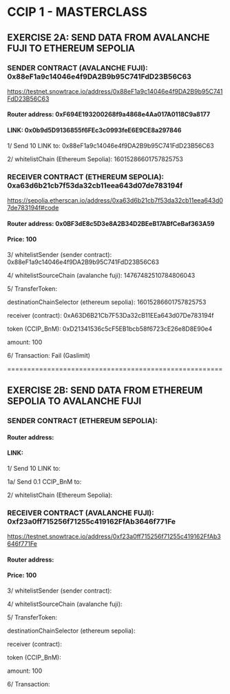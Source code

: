 # CCIP 1 - MASTERCLASS

## EXERCISE 2A: SEND DATA FROM AVALANCHE FUJI TO ETHEREUM SEPOLIA

### SENDER CONTRACT (AVALANCHE FUJI): 0x88eF1a9c14046e4f9DA2B9b95C741FdD23B56C63

https://testnet.snowtrace.io/address/0x88eF1a9c14046e4f9DA2B9b95C741FdD23B56C63

#### Router address:	0xF694E193200268f9a4868e4Aa017A0118C9a8177

#### LINK: 0x0b9d5D9136855f6FEc3c0993feE6E9CE8a297846

1/ Send 10 LINK to: 0x88eF1a9c14046e4f9DA2B9b95C741FdD23B56C63

2/ whitelistChain (Ethereum Sepolia): 16015286601757825753


### RECEIVER CONTRACT (ETHEREUM SEPOLIA): 0xa63d6b21cb7f53da32cb11eea643d07de783194f

https://sepolia.etherscan.io/address/0xa63d6b21cb7f53da32cb11eea643d07de783194f#code

#### Router address: 0x0BF3dE8c5D3e8A2B34D2BEeB17ABfCeBaf363A59

#### Price: 100

3/ whitelistSender (sender contract): 0x88eF1a9c14046e4f9DA2B9b95C741FdD23B56C63

4/ whitelistSourceChain (avalanche fuji): 14767482510784806043

5/ TransferToken:

destinationChainSelector (ethereum sepolia): 16015286601757825753

receiver (contract): 0xA63D6B21Cb7F53Da32cB11EEa643d07De783194f

token (CCIP_BnM): 0xD21341536c5cF5EB1bcb58f6723cE26e8D8E90e4

amount: 100

6/ Transaction:  Fail (Gaslimit)

======================================================

## EXERCISE 2B: SEND DATA FROM ETHEREUM SEPOLIA TO AVALANCHE FUJI

### SENDER CONTRACT (ETHEREUM SEPOLIA): 



#### Router address:	

#### LINK: 

1/ Send 10 LINK to: 

1a/ Send 0.1 CCIP_BnM to: 

2/ whitelistChain (Ethereum Sepolia): 


### RECEIVER CONTRACT (AVALANCHE FUJI): 0xf23a0ff715256f71255c419162FfAb3646f771Fe

https://testnet.snowtrace.io/address/0xf23a0ff715256f71255c419162FfAb3646f771Fe

#### Router address: 

#### Price: 100

3/ whitelistSender (sender contract): 

4/ whitelistSourceChain (avalanche fuji): 

5/ TransferToken:

destinationChainSelector (ethereum sepolia): 

receiver (contract): 

token (CCIP_BnM): 

amount: 100

6/ Transaction:
